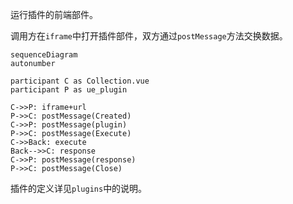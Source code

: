运行插件的前端部件。

调用方在`iframe`中打开插件部件，双方通过`postMessage`方法交换数据。

```mermaid
sequenceDiagram
autonumber

participant C as Collection.vue
participant P as ue_plugin

C->>P: iframe+url
P->>C: postMessage(Created)
C->>P: postMessage(plugin)
P->>C: postMessage(Execute)
C->>Back: execute
Back-->>C: response
C->>P: postMessage(response)
P->>C: postMessage(Close)
```

插件的定义详见`plugins`中的说明。

